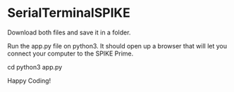# SerialTerminalSPIKE

Download both files and save it in a folder.

Run the app.py file on python3. It should open up a browser that will let you connect your computer to the SPIKE Prime.

cd <path to your folder>
python3 app.py

Happy Coding!
